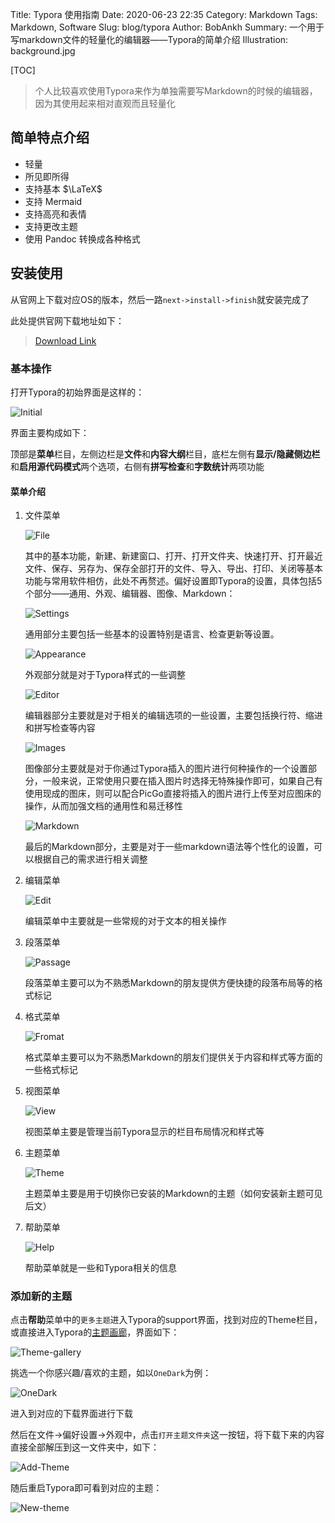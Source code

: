 Title: Typora 使用指南
Date: 2020-06-23 22:35
Category: Markdown
Tags: Markdown, Software
Slug: blog/typora
Author: BobAnkh
Summary: 一个用于写markdown文件的轻量化的编辑器——Typora的简单介绍
Illustration: background.jpg

[TOC]

> 个人比较喜欢使用Typora来作为单独需要写Markdown的时候的编辑器，因为其使用起来相对直观而且轻量化

## 简单特点介绍

- 轻量
- 所见即所得
- 支持基本 $\LaTeX$
- 支持 Mermaid
- 支持高亮和表情
- 支持更改主题
- 使用 Pandoc 转换成各种格式

## 安装使用

从官网上下载对应OS的版本，然后一路`next->install->finish`就安装完成了

此处提供官网下载地址如下：

> [Download Link](https://www.typora.io/#)

### 基本操作

打开Typora的初始界面是这样的：

![Initial](https://image.bobankh.com/2020/06/23/5a9e11ee6f943.png)

界面主要构成如下：

顶部是**菜单**栏目，左侧边栏是**文件**和**内容大纲**栏目，底栏左侧有**显示/隐藏侧边栏**和**启用源代码模式**两个选项，右侧有**拼写检查**和**字数统计**两项功能

#### 菜单介绍

1. 文件菜单

    ![File](https://image.bobankh.com/2020/06/23/92947dc67651a.png)

    其中的基本功能，新建、新建窗口、打开、打开文件夹、快速打开、打开最近文件、保存、另存为、保存全部打开的文件、导入、导出、打印、关闭等基本功能与常用软件相仿，此处不再赘述。偏好设置即Typora的设置，具体包括5个部分——通用、外观、编辑器、图像、Markdown：

    ![Settings](https://image.bobankh.com/2020/06/23/67b345ef2b35f.png)

    通用部分主要包括一些基本的设置特别是语言、检查更新等设置。

    ![Appearance](https://image.bobankh.com/2020/06/23/e1508781de30a.png)

    外观部分就是对于Typora样式的一些调整

    ![Editor](https://image.bobankh.com/2020/06/23/e5ca6742f6e08.png)

    编辑器部分主要就是对于相关的编辑选项的一些设置，主要包括换行符、缩进和拼写检查等内容

    ![Images](https://image.bobankh.com/2020/06/23/e076da5443307.png)

    图像部分主要就是对于你通过Typora插入的图片进行何种操作的一个设置部分，一般来说，正常使用只要在插入图片时选择无特殊操作即可，如果自己有使用现成的图床，则可以配合PicGo直接将插入的图片进行上传至对应图床的操作，从而加强文档的通用性和易迁移性

    ![Markdown](https://image.bobankh.com/2020/06/23/c13607e3e6545.png)

    最后的Markdown部分，主要是对于一些markdown语法等个性化的设置，可以根据自己的需求进行相关调整

2. 编辑菜单

    ![Edit](https://image.bobankh.com/2020/06/23/3910b6c5e187f.png)

    编辑菜单中主要就是一些常规的对于文本的相关操作

3. 段落菜单

    ![Passage](https://image.bobankh.com/2020/06/23/f7daa6b8c4d03.png)

    段落菜单主要可以为不熟悉Markdown的朋友提供方便快捷的段落布局等的格式标记

4. 格式菜单

    ![Fromat](https://image.bobankh.com/2020/06/23/215c63559f9aa.png)

    格式菜单主要可以为不熟悉Markdown的朋友们提供关于内容和样式等方面的一些格式标记

5. 视图菜单

    ![View](https://image.bobankh.com/2020/06/23/9b3cb53b40208.png)

    视图菜单主要是管理当前Typora显示的栏目布局情况和样式等

6. 主题菜单

    ![Theme](https://image.bobankh.com/2020/06/23/d78b6aa7d205a.png)

    主题菜单主要是用于切换你已安装的Markdown的主题（如何安装新主题可见后文）

7. 帮助菜单

    ![Help](https://image.bobankh.com/2020/06/23/5224126676a50.png)

    帮助菜单就是一些和Typora相关的信息

### 添加新的主题

点击**帮助**菜单中的`更多主题`进入Typora的support界面，找到对应的Theme栏目，或直接进入Typora的[主题画廊](http://theme.typora.io/)，界面如下：

![Theme-gallery](https://image.bobankh.com/2020/06/23/385b92116861c.png)

挑选一个你感兴趣/喜欢的主题，如以`OneDark`为例：

![OneDark](https://image.bobankh.com/2020/06/23/97205819f0a5d.png)

进入到对应的下载界面进行下载

然后在文件->偏好设置->外观中，点击`打开主题文件夹`这一按钮，将下载下来的内容直接全部解压到这一文件夹中，如下：

![Add-Theme](https://image.bobankh.com/2020/06/23/22dfec300bd2d.png)

随后重启Typora即可看到对应的主题：

![New-theme](https://image.bobankh.com/2020/06/23/7e495aa4c927a.png)
